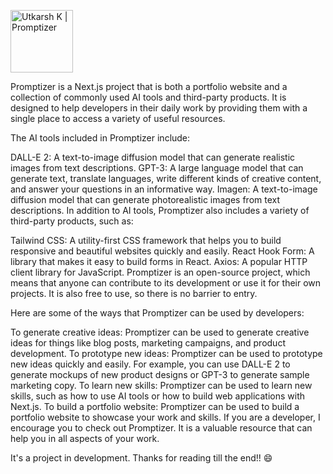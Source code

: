 <p align="centre">
  <img alt="Utkarsh K | Promptizer" decoding="async" loading="lazy" style="height: 100px;" target="_blank" src="https://res.cloudinary.com/kutkarsh/image/upload/v1698424057/jwyeqgzrdphu6kr6ux7n.png" />
</p>

Promptizer is a Next.js project that is both a portfolio website and a collection of commonly used AI tools and third-party products. It is designed to help developers in their daily work by providing them with a single place to access a variety of useful resources.

The AI tools included in Promptizer include:

DALL-E 2: A text-to-image diffusion model that can generate realistic images from text descriptions.
GPT-3: A large language model that can generate text, translate languages, write different kinds of creative content, and answer your questions in an informative way.
Imagen: A text-to-image diffusion model that can generate photorealistic images from text descriptions.
In addition to AI tools, Promptizer also includes a variety of third-party products, such as:

Tailwind CSS: A utility-first CSS framework that helps you to build responsive and beautiful websites quickly and easily.
React Hook Form: A library that makes it easy to build forms in React.
Axios: A popular HTTP client library for JavaScript.
Promptizer is an open-source project, which means that anyone can contribute to its development or use it for their own projects. It is also free to use, so there is no barrier to entry.

Here are some of the ways that Promptizer can be used by developers:

To generate creative ideas: Promptizer can be used to generate creative ideas for things like blog posts, marketing campaigns, and product development.
To prototype new ideas: Promptizer can be used to prototype new ideas quickly and easily. For example, you can use DALL-E 2 to generate mockups of new product designs or GPT-3 to generate sample marketing copy.
To learn new skills: Promptizer can be used to learn new skills, such as how to use AI tools or how to build web applications with Next.js.
To build a portfolio website: Promptizer can be used to build a portfolio website to showcase your work and skills.
If you are a developer, I encourage you to check out Promptizer. It is a valuable resource that can help you in all aspects of your work.

It's a project in development. Thanks for reading till the end!! 😄
